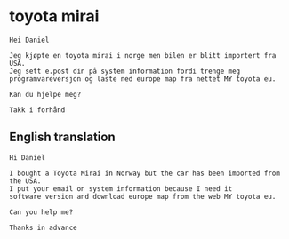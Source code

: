 # toyota mirai

    Hei Daniel

    Jeg kjøpte en toyota mirai i norge men bilen er blitt importert fra USA.
    Jeg sett e.post din på system information fordi trenge meg
    programvareversjon og laste ned europe map fra nettet MY toyota eu.

    Kan du hjelpe meg?

    Takk i forhånd

## English translation

    Hi Daniel

    I bought a Toyota Mirai in Norway but the car has been imported from the USA.
    I put your email on system information because I need it
    software version and download europe map from the web MY toyota eu.

    Can you help me?

    Thanks in advance
